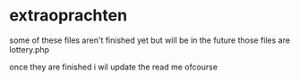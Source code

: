 # extraoprachten
some of these files aren't finished yet but will be in the future those files are  lottery.php 

once they are finished i wil update the read me ofcourse 
